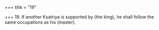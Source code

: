 +++
title = "19"

+++
19. If another Kṣatriya is supported by (the king), he shall follow the same occupations as his (master).
